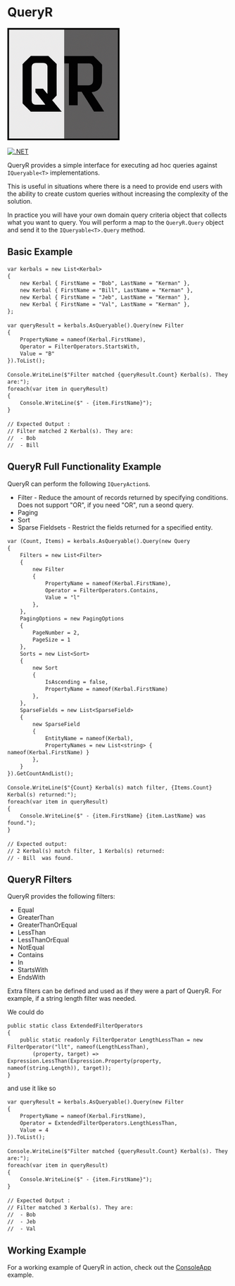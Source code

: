 # QueryR

![QueryR Logo](./assets/logo.png)

[![.NET](https://github.com/craigmccauley/QueryR/actions/workflows/dotnet.yml/badge.svg)](https://github.com/craigmccauley/QueryR/actions/workflows/dotnet.yml)

QueryR provides a simple interface for executing ad hoc queries against `IQueryable<T>` implementations.

This is useful in situations where there is a need to provide end users with the ability to create custom queries without increasing the complexity of the solution.

In practice you will have your own domain query criteria object that collects what you want to query. You will perform a map to the `QueryR.Query` object and send it to the `IQueryable<T>.Query` method.

## Basic Example

```CSharp
var kerbals = new List<Kerbal>
{
    new Kerbal { FirstName = "Bob", LastName = "Kerman" },
    new Kerbal { FirstName = "Bill", LastName = "Kerman" },
    new Kerbal { FirstName = "Jeb", LastName = "Kerman" },
    new Kerbal { FirstName = "Val", LastName = "Kerman" },
};

var queryResult = kerbals.AsQueryable().Query(new Filter
{
    PropertyName = nameof(Kerbal.FirstName),
    Operator = FilterOperators.StartsWith,
    Value = "B"
}).ToList();

Console.WriteLine($"Filter matched {queryResult.Count} Kerbal(s). They are:");
foreach(var item in queryResult)
{
    Console.WriteLine($" - {item.FirstName}");
}

// Expected Output :
// Filter matched 2 Kerbal(s). They are:
//  - Bob
//  - Bill

```

## QueryR Full Functionality Example

QueryR can perform the following `IQueryAction`s.

- Filter - Reduce the amount of records returned by specifying conditions. Does not support "OR", if you need "OR", run a seond query.
- Paging
- Sort
- Sparse Fieldsets - Restrict the fields returned for a specified entity.

```CSharp
var (Count, Items) = kerbals.AsQueryable().Query(new Query
{
    Filters = new List<Filter>
    {
        new Filter
        {
            PropertyName = nameof(Kerbal.FirstName),
            Operator = FilterOperators.Contains,
            Value = "l"
        },
    },
    PagingOptions = new PagingOptions
    {
        PageNumber = 2,
        PageSize = 1
    },
    Sorts = new List<Sort>
    {
        new Sort
        {
            IsAscending = false,
            PropertyName = nameof(Kerbal.FirstName)
        },
    },
    SparseFields = new List<SparseField>
    {
        new SparseField
        {
            EntityName = nameof(Kerbal),
            PropertyNames = new List<string> { nameof(Kerbal.FirstName) }
        },
    }
}).GetCountAndList();

Console.WriteLine($"{Count} Kerbal(s) match filter, {Items.Count} Kerbal(s) returned:");
foreach(var item in queryResult)
{
    Console.WriteLine($" - {item.FirstName} {item.LastName} was found.");
}

// Expected output:
// 2 Kerbal(s) match filter, 1 Kerbal(s) returned:
// - Bill  was found.
```

## QueryR Filters

QueryR provides the following filters:

- Equal
- GreaterThan
- GreaterThanOrEqual
- LessThan
- LessThanOrEqual
- NotEqual
- Contains
- In
- StartsWith
- EndsWith

Extra filters can be defined and used as if they were a part of QueryR.
For example, if a string length filter was needed.

We could do

```CSharp
public static class ExtendedFilterOperators
{
    public static readonly FilterOperator LengthLessThan = new FilterOperator("llt", nameof(LengthLessThan),
        (property, target) => Expression.LessThan(Expression.Property(property, nameof(string.Length)), target));
}
```

and use it like so

```CSharp
var queryResult = kerbals.AsQueryable().Query(new Filter
{
    PropertyName = nameof(Kerbal.FirstName),
    Operator = ExtendedFilterOperators.LengthLessThan,
    Value = 4
}).ToList();

Console.WriteLine($"Filter matched {queryResult.Count} Kerbal(s). They are:");
foreach(var item in queryResult)
{
    Console.WriteLine($" - {item.FirstName}");
}

// Expected Output :
// Filter matched 3 Kerbal(s). They are:
//  - Bob
//  - Jeb
//  - Val
```

## Working Example

For a working example of QueryR in action, check out the [ConsoleApp](https://github.com/craigmccauley/QueryR/tree/main/src/QueryR.Examples.ConsoleApp) example.

